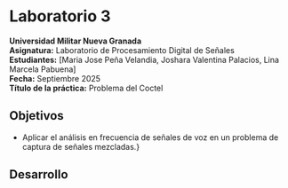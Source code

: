 # Laboratorio 3 
**Universidad Militar Nueva Granada**  
**Asignatura:** Laboratorio de Procesamiento Digital de Señales  
**Estudiantes:** [Maria Jose Peña Velandia, Joshara Valentina Palacios, Lina Marcela Pabuena]  
**Fecha:** Septiembre 2025  
**Título de la práctica:** Problema del Coctel 
## Objetivos
- Aplicar el análisis en frecuencia de señales de voz en un problema de captura de señales mezcladas.}
## Desarrollo 

